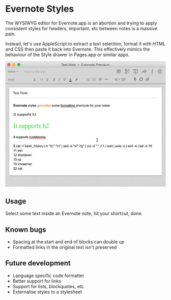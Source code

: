 # Evernote Styles

The WYSIWYG editor for Evernote.app is an abortion and trying to apply
consistent styles for headers, important, etc between notes is a massive pain.

Instead, let's use AppleScript to extract a text selection, format it with HTML
and CSS then paste it back into Evernote. This effectively mimics the behaviour
of the Style drawer in Pages.app or similar apps.

![Demo of evernote-styles](./demo.gif)

## Usage
Select some text inside an Evernote note, hit your shortcut, done.

## Known bugs
* Spacing at the start and end of blocks can double up
* Formatted links in the original text isn't preserved

## Future development
* Language specific code formatter
* Better support for links
* Support for lists, blockquotes, etc
* Externalise styles to a stylesheet

